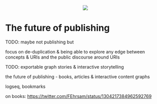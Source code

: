 <div style="text-align: center;">
    <img src="https://png.pngitem.com/pimgs/s/207-2073499_translate-platform-from-english-to-spanish-work-in.png">
</div>

# The future of publishing

TODO: maybe not publishing but 

focus on de-duplication & being able to explore any edge between concepts & URIs and the public discourse around URIs

TODO: exportable graph stories & interactive storytelling

the future of publishing - books, articles & interactive content graphs


logseq, bookmarks


on books:
https://twitter.com/FEhrsam/status/1304217384962592769

